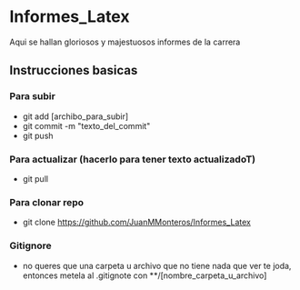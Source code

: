 # Informes_Latex

Aqui se hallan gloriosos y majestuosos informes de la carrera 


## Instrucciones basicas
### Para subir

* git add [archibo_para_subir] 
* git commit -m "texto_del_commit" 
* git push

### Para actualizar (hacerlo para tener texto actualizadoT)
* git pull

### Para clonar repo

* git clone https://github.com/JuanMMonteros/Informes_Latex


### Gitignore
* no queres que una carpeta u archivo que no tiene nada que ver te joda, entonces metela al .gitignote con **/[nombre_carpeta_u_archivo]



